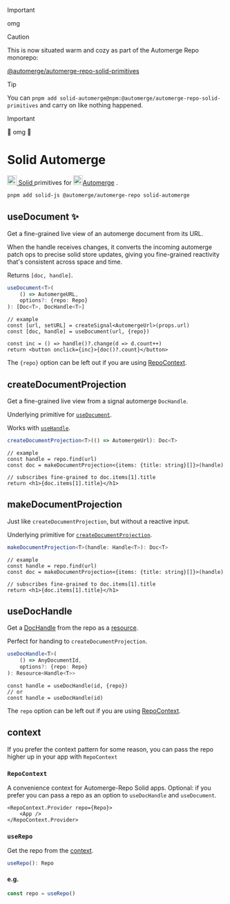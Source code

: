 > [!important]
> omg

> [!caution]
> This is now situated warm and cozy as part of the Automerge Repo monorepo:
>
> [@automerge/automerge-repo-solid-primitives](https://github.com/automerge/automerge-repo/tree/main/packages/automerge-repo-solid-primitives)

> [!tip]
> You can `pnpm add solid-automerge@npm:@automerge/automerge-repo-solid-primitives` and
> carry on like nothing happened.

> [!important]
> 🎉 omg 🎉

# Solid Automerge

<a href="https://www.solidjs.com/"> <img alt="" src=.assets/solid.png width=22
height=22> Solid </a> primitives for <a
href="https://automerge.org/docs/repositories/"> <img alt=""
src=.assets/automerge.png width=22 height=22>Automerge</a> .

```sh
pnpm add solid-js @automerge/automerge-repo solid-automerge
```

## useDocument ✨

Get a fine-grained live view of an automerge document from its URL.

When the handle receives changes, it converts the incoming automerge patch ops
to precise solid store updates, giving you fine-grained reactivity that's
consistent across space and time.

Returns `[doc, handle]`.

```ts
useDocument<T>(
    () => AutomergeURL,
    options?: {repo: Repo}
): [Doc<T>, DocHandle<T>]
```

```tsx
// example
const [url, setURL] = createSignal<AutomergeUrl>(props.url)
const [doc, handle] = useDocument(url, {repo})

const inc = () => handle()?.change(d => d.count++)
return <button onclick={inc}>{doc()?.count}</button>
```

The `{repo}` option can be left out if you are using [RepoContext](#repocontext).

## createDocumentProjection

Get a fine-grained live view from a signal automerge `DocHandle`.

Underlying primitive for [`useDocument`](#usedocument-).

Works with [`useHandle`](#usehandle).

```ts
createDocumentProjection<T>(() => AutomergeUrl): Doc<T>
```

```tsx
// example
const handle = repo.find(url)
const doc = makeDocumentProjection<{items: {title: string}[]}>(handle)

// subscribes fine-grained to doc.items[1].title
return <h1>{doc.items[1].title}</h1>
```

## makeDocumentProjection

Just like `createDocumentProjection`, but without a reactive input.

Underlying primitive for [`createDocumentProjection`](#createDocumentProjection).

```ts
makeDocumentProjection<T>(handle: Handle<T>): Doc<T>
```

```tsx
// example
const handle = repo.find(url)
const doc = makeDocumentProjection<{items: {title: string}[]}>(handle)

// subscribes fine-grained to doc.items[1].title
return <h1>{doc.items[1].title}</h1>
```

## useDocHandle

Get a [DocHandle](https://automerge.org/docs/repositories/dochandles/) from the
repo as a
[resource](https://docs.solidjs.com/reference/basic-reactivity/create-resource).

Perfect for handing to `createDocumentProjection`.

```ts
useDocHandle<T>(
    () => AnyDocumentId,
    options?: {repo: Repo}
): Resource<Handle<T>>
```

```tsx
const handle = useDocHandle(id, {repo})
// or
const handle = useDocHandle(id)
```

The `repo` option can be left out if you are using [RepoContext](#repocontext).

## context

If you prefer the context pattern for some reason, you can pass the repo higher
up in your app with `RepoContext`

### `RepoContext`

A convenience context for Automerge-Repo Solid apps. Optional: if you prefer you
can pass a repo as an option to `useDocHandle` and `useDocument`.

```tsx
<RepoContext.Provider repo={Repo}>
	<App />
</RepoContext.Provider>
```

### `useRepo`

Get the repo from the [context](#repocontext).

```ts
useRepo(): Repo
```

#### e.g.

```ts
const repo = useRepo()
```
